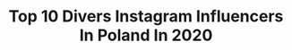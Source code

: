 ---
title: Top 10 Divers Instagram Influencers In Poland In 2020
description: >-
  Find top divers Instagram influencers in Poland in 2020. Most popular hashtags: #ocean #nature #travel #travelphotography.
platform: Instagram
profiles:
  - username: "lifein20kg"
    fullname: >-
      Martyna Skura || Scuba Diving
    location: "Poland"
    followers: 30129
    engagement: 283
    commentsToLikes: 0.060323
    avatar: "https://scontent-lhr8-1.cdninstagram.com/v/t51.2885-19/11116663_994253120587949_577599368_a.jpg?_nc_ht=scontent-lhr8-1.cdninstagram.com&_nc_ohc=R_1BRoL3U4oAX9dk3md&oh=544e8429e2a0b0079d56663c7e2c0426&oe=5EBB62C8"
    verified: false
    hashtags: "#walentynkibezbalon, #blondegirlincaribbean, #zrozumiecchiny, #walentynkibezbrokatu"
  - username: "jnivx"
    fullname: >-
      Nikola Juszczak
    location: "Poland"
    followers: 29538
    engagement: 1197
    commentsToLikes: 0.018843
    avatar: "https://scontent-amt2-1.cdninstagram.com/v/t51.2885-19/s320x320/75602158_2028595067243824_8353702749245800448_n.jpg?_nc_ht=scontent-amt2-1.cdninstagram.com&_nc_ohc=K7my7n_qV8YAX9ePaQ1&oh=98b58e4b3c0e24f03e031acb284b3e6e&oe=5EBAD43C"
    verified: false
    hashtags: "#rollercoaster, #polishgirl, #youtuber, #clothes"
  - username: "radekpaczuski"
    fullname: >-
      Radek Paczuski
    location: "Poland"
    followers: 17579
    engagement: 585
    commentsToLikes: 0.013876
    avatar: "https://scontent-lhr8-1.cdninstagram.com/v/t51.2885-19/s320x320/63104653_376386453017293_4469158460717531136_n.jpg?_nc_ht=scontent-lhr8-1.cdninstagram.com&_nc_ohc=Jv38yEh6sxgAX8Yv6eO&oh=4b4cc24de3a2a315acb0a68e239eff0f&oe=5EBB5E07"
    verified: false
    hashtags: "#kacpiborutapomocyszuka, #travelbroadensthemind, #akumal, #sportaddicts"
  - username: "stawikowska_"
    fullname: >-
      Marta Stawikowska✨
    location: "Poland"
    followers: 10806
    engagement: 1212
    commentsToLikes: 0.017116
    avatar: "https://scontent-ams4-1.cdninstagram.com/v/t51.2885-19/s320x320/92356741_233882987993674_39353264914825216_n.jpg?_nc_ht=scontent-ams4-1.cdninstagram.com&_nc_ohc=oiTzgngfum4AX_B7IHs&oh=7686044eb91e49a9b43318b1c9f032dd&oe=5EBB0003"
    verified: false
    hashtags: "#sunnyday, #hoteltransylvania, #poland, #instagirl"
  - username: "rudeiczarne_travelblog"
    fullname: >-
      RudeiCzarne - Travelblog
    location: "Poland"
    followers: 5236
    engagement: 784
    commentsToLikes: 0.099731
    avatar: "https://scontent-xsp1-2.cdninstagram.com/v/t51.2885-19/s320x320/74634309_2461013134169933_301326281193029632_n.jpg?_nc_ht=scontent-xsp1-2.cdninstagram.com&_nc_ohc=BkYOomvclFQAX--M29y&oh=45530fd0141633ac2bdf9993e0aa53ca&oe=5EA5422E"
    verified: false
    hashtags: "#societymalta, #zostanwdomu, #couplewhotravel, #naturegeography"
  - username: "smycel"
    fullname: >-
      
    location: "Poland"
    followers: 3980
    engagement: 1295
    commentsToLikes: 0.100716
    avatar: "https://scontent-hkt1-1.cdninstagram.com/v/t51.2885-19/s320x320/32203165_171023813567472_2333475377097211904_n.jpg?_nc_ht=scontent-hkt1-1.cdninstagram.com&_nc_ohc=UFgSu7eBDE8AX_HseBC&oh=8f441c69a278ba903c291477da0ef716&oe=5EA5238A"
    verified: false
    hashtags: "#swissmade, #watchfy, #certinads, #macromaddness"
  - username: "m_glowacki_"
    fullname: >-
      Marcin Głowacki 🇵🇱
    location: "Poland"
    followers: 15609
    engagement: 661
    commentsToLikes: 0.011338
    avatar: "https://scontent-ams4-1.cdninstagram.com/v/t51.2885-19/s320x320/29402286_1804394266528874_7940904109463306240_n.jpg?_nc_ht=scontent-ams4-1.cdninstagram.com&_nc_ohc=iesWzjIo7fIAX9RhreZ&oh=b4c1c672b49d2fe6a2d0882051ca05ce&oe=5EBA626A"
    verified: false
    hashtags: "#motul, #dext, #sunnywinter, #point"
  - username: "oskarkaczmarczyk6"
    fullname: >-
      Oskar Kaczmarczyk #6
    location: "Poland"
    followers: 10925
    engagement: 822
    commentsToLikes: 0.003487
    avatar: "https://scontent-amt2-1.cdninstagram.com/v/t51.2885-19/s320x320/70970374_691161124628501_3075029488233349120_n.jpg?_nc_ht=scontent-amt2-1.cdninstagram.com&_nc_ohc=BFPaJNGkYoEAX-UT8Oo&oh=08493ce225ba824e2037b7324e2dc833&oe=5EB690A9"
    verified: false
    hashtags: "#tbt, #motohybrid, #leattprotectives, #tech10"
  - username: "dominikachlopik"
    fullname: >-
      dominika chłopik🦋
    location: "Poland"
    followers: 52900
    engagement: 2183
    commentsToLikes: 0.009453
    avatar: "https://scontent-atl3-1.cdninstagram.com/v/t51.2885-19/s320x320/90954452_558085998134515_7751742969379553280_n.jpg?_nc_ht=scontent-atl3-1.cdninstagram.com&_nc_ohc=1fipIJk7WvcAX8XHzOn&oh=cc7b603e5306647c10984635e1e6ace1&oe=5EB7A7C9"
    verified: false
    hashtags: ""
  - username: "dziewczyny.policjanta"
    fullname: >-
      
    location: "Poland"
    followers: 10025
    engagement: 454
    commentsToLikes: 0.208341
    avatar: "https://scontent-lhr8-1.cdninstagram.com/v/t51.2885-19/s320x320/37910104_315997818972499_1476686924042207232_n.jpg?_nc_ht=scontent-lhr8-1.cdninstagram.com&_nc_ohc=l0poIAtKer8AX9KvRnf&oh=e5b4003d0f2817841240345238eeacd4&oe=5EBA6CA1"
    verified: false
    hashtags: "#2yearsold, #poscieldladzieci, #mojedzieci, #konkursy"
---